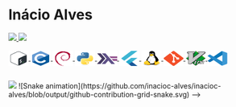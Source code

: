 # Inácio Alves

<div>
  <a href="https://github.com/inacioc-alves">
  <img height="180em" src="https://github-readme-stats.vercel.app/api?username=inacioc-alves&show_icons=true&theme=dracula&include_all_commits=true&count_private=true"/>
  <img height="180em" src="https://github-readme-stats.vercel.app/api/top-langs/?username=inacioc-alves&layout=compact&langs_count=7&theme=dracula"/>
</div>

<div style="display: inline_block"><br>
  <img align="center" alt="Inacio-Bash" height="30" width="40" src="https://raw.githubusercontent.com/devicons/devicon/master/icons/bash/bash-original.svg">
  <img align="center" alt="Inacio-C" height="30" width="40" src="https://raw.githubusercontent.com/devicons/devicon/master/icons/c/c-original.svg">
  <img align="center" alt="Inacio-Debian" height="30" width="40" src="https://raw.githubusercontent.com/devicons/devicon/master/icons/debian/debian-plain.svg">
  <img align="center" alt="Inacio-Python" height="30" width="40" src="https://raw.githubusercontent.com/devicons/devicon/master/icons/python/python-original.svg">
  <img align="center" alt="Inacio-Haskell" height="30" width="40" src="https://raw.githubusercontent.com/devicons/devicon/master/icons/haskell/haskell-original.svg">
  <img align="center" alt="Inacio-Flutter" height="30" width="40" src="https://raw.githubusercontent.com/devicons/devicon/master/icons/flutter/flutter-original.svg">
  <img align="center" alt="Inacio-Linux" height="30" width="40" src="https://raw.githubusercontent.com/devicons/devicon/master/icons/linux/linux-original.svg">
  <img align="center" alt="Inacio-Git" height="30" width="40" src="https://raw.githubusercontent.com/devicons/devicon/master/icons/git/git-original.svg">
  <img align="center" alt="Inacio-Vim" height="30" width="40" src="https://raw.githubusercontent.com/devicons/devicon/master/icons/vim/vim-original.svg">
  <img align="center" alt="Inacio-Vscode" height="30" width="40" src="https://raw.githubusercontent.com/devicons/devicon/master/icons/vscode/vscode-original.svg">
</div>
  
##
  
<div> 
  <a href="https://www.youtube.com/channel/UCPP33YXs6-BJe3VRTP9gflA" target="_blank"><img src="https://img.shields.io/badge/YouTube-FF0000?style=for-the-badge&logo=youtube&logoColor=white" target="_blank"></a>

 <!-->

  ![Snake animation](https://github.com/inacioc-alves/inacioc-alves/blob/output/github-contribution-grid-snake.svg)

-->
</div>
